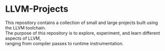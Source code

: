 # LLVM-Projects

This repository contains a collection of small and large projects built using the LLVM toolchain.  
The purpose of this repository is to explore, experiment, and learn different aspects of LLVM,  
ranging from compiler passes to runtime instrumentation.
